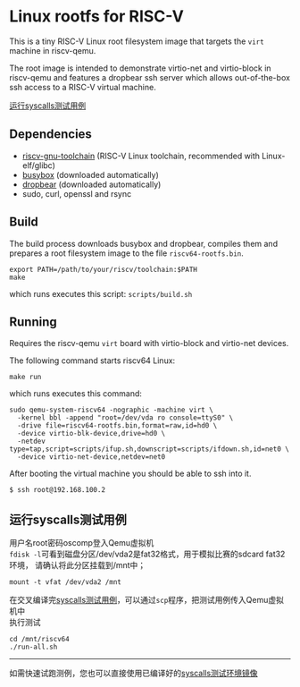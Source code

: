 # Linux rootfs for RISC-V

This is a tiny RISC-V Linux root filesystem image that targets
the `virt` machine in riscv-qemu.

The root image is intended to demonstrate virtio-net and virtio-block in
riscv-qemu and features a dropbear ssh server which allows out-of-the-box
ssh access to a RISC-V virtual machine.

[运行syscalls测试用例](#运行syscalls测试用例)
## Dependencies

- [riscv-gnu-toolchain](https://github.com/riscv/riscv-gnu-toolchain) (RISC-V Linux toolchain, recommended with Linux-elf/glibc)
- [busybox](https://busybox.net/) (downloaded automatically)
- [dropbear](https://matt.ucc.asn.au/dropbear/dropbear.html) (downloaded automatically)
- sudo, curl, openssl and rsync

## Build

The build process downloads busybox and dropbear, compiles them and prepares
a root filesystem image to the file `riscv64-rootfs.bin`.

```
export PATH=/path/to/your/riscv/toolchain:$PATH
make
```
which runs executes this script: `scripts/build.sh`

## Running

Requires the riscv-qemu `virt` board with virtio-block and virtio-net devices.

The following command starts riscv64 Linux:

```
make run
```

which runs executes this command:

```
sudo qemu-system-riscv64 -nographic -machine virt \
  -kernel bbl -append "root=/dev/vda ro console=ttyS0" \
  -drive file=riscv64-rootfs.bin,format=raw,id=hd0 \
  -device virtio-blk-device,drive=hd0 \
  -netdev type=tap,script=scripts/ifup.sh,downscript=scripts/ifdown.sh,id=net0 \
  -device virtio-net-device,netdev=net0
```

After booting the virtual machine you should be able to ssh into it.

```
$ ssh root@192.168.100.2
```

## 运行syscalls测试用例
用户名root密码oscomp登入Qemu虚拟机
<br>
`fdisk -l`可看到磁盘分区/dev/vda2是fat32格式，用于模拟比赛的sdcard fat32环境，
请确认将此分区挂载到/mnt中；
```
mount -t vfat /dev/vda2 /mnt
```

在交叉编译完[syscalls测试用例](../riscv-syscalls-testing)，可以通过`scp`程序，把测试用例传入Qemu虚拟机中
<br>
执行测试
```
cd /mnt/riscv64
./run-all.sh
```

---
如需快速试跑测例，您也可以直接使用已编译好的[syscalls测试环境镜像](https://cloud.tsinghua.edu.cn/d/0b7eeedccacc44939e3c/)
